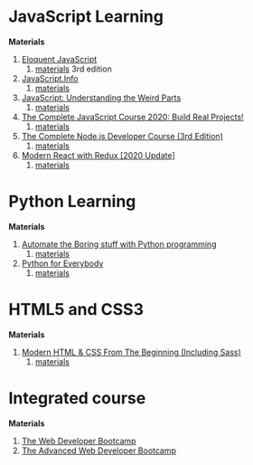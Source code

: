 # JavaScript Learning

**<int>Materials</int>**

1. [Eloquent JavaScript](https://github.com/allenlin90/programmingLearning/tree/master/javascriptLearning/eloquentJS)
   1. [materials](https://eloquentjavascript.net/) 3rd edition
1. [JavaScript.Info](https://github.com/allenlin90/programmingLearning/tree/master/javascriptLearning/javascriptInfo)
   1. [materials](https://javascript.info/)
1. [JavaScript: Understanding the Weird Parts](https://github.com/allenlin90/programmingLearning/tree/master/javascriptLearning/understandingTheWeirdPartsInJS)
   1. [materials](https://www.udemy.com/course/understand-javascript/)
1. [The Complete JavaScript Course 2020: Build Real Projects!](https://github.com/allenlin90/programmingLearning/tree/master/javascriptLearning/completeJavaScriptCourse2020)
   1. [materials](https://www.udemy.com/course/the-complete-javascript-course/)
1. [The Complete Node.js Developer Course (3rd Edition)](https://github.com/allenlin90/programmingLearning/tree/master/javascriptLearning/theCompleteNodejsDeveloperCourse)
   1. [materials](https://www.udemy.com/course/the-complete-nodejs-developer-course-2/)
1. [Modern React with Redux [2020 Update]](https://github.com/allenlin90/programmingLearning/tree/master/javascriptLearning/react/modernReactWithRedux)
   1. [materials](https://www.udemy.com/course/react-redux/)
# Python Learning

**<int>Materials</int>**

1. [Automate the Boring stuff with Python programming](https://github.com/allenlin90/programmingLearning/tree/master/pythonLearning/automateTheBoringStuffWithPythonProgramming)
   1. [materials](https://automatetheboringstuff.com/)
1. [Python for Everybody](https://www.py4e.com/)
   1. [materials](https://github.com/allenlin90/programmingLearning/tree/master/pythonLearning/pythonForEveryone)

# HTML5 and CSS3

**<int>Materials</int>**

1. [Modern HTML & CSS From The Beginning (Including Sass)](https://github.com/allenlin90/programmingLearning/tree/master/html/modernHTMLAndCSSFromTheBeginning)
   1. [materials](https://www.udemy.com/course/modern-html-css-from-the-beginning/)

# Integrated course

**<int>Materials</int>**

1. [The Web Developer Bootcamp](https://www.udemy.com/course/the-web-developer-bootcamp/)
1. [The Advanced Web Developer Bootcamp](https://www.udemy.com/course/the-advanced-web-developer-bootcamp/)